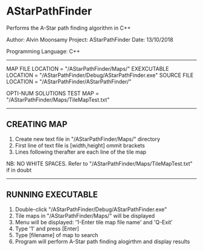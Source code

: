 # AStarPathFinder
Performs the A-Star path finding algorithm in C++


Author: Alvin Moonsamy
Project: AStarPathFinder
Date: 13/10/2018

Programming Language: C++

----------------------------------------------------------------

MAP FILE LOCATION = "/AStarPathFinder/Maps/"
EXEXCUTABLE LOCATION = "/AStarPathFinder/Debug/AStarPathFinder.exe"
SOURCE FILE LOCATION = "/AStarPathFinder/AStarPathFinder/"

OPTI-NUM SOLUTIONS TEST MAP = "/AStarPathFinder/Maps/TileMapTest.txt"

----------------------------------------------------------------
CREATING MAP
------------
1. Create new text file in "/AStarPathFinder/Maps/" directory
2. First line of text file is [width,height] ommit brackets
3. Lines following therafter are each line of the tile map

NB: NO WHITE SPACES. Refer to "/AStarPathFinder/Maps/TileMapTest.txt" if in doubt

----------------------------------------------------------------
RUNNING EXECUTABLE
------------------
1. Double-click "/AStarPathFinder/Debug/AStarPathFinder.exe"
2. Tile maps in "/AStarPathFinder/Maps/" will be displayed
3. Menu will be displayed: '1-Enter tile map file name' and 'Q-Exit'
4. Type '1' and press [Enter]
5. Type [filename] of map to search
6. Program will perform A-Star path finding alogirthm and display results

